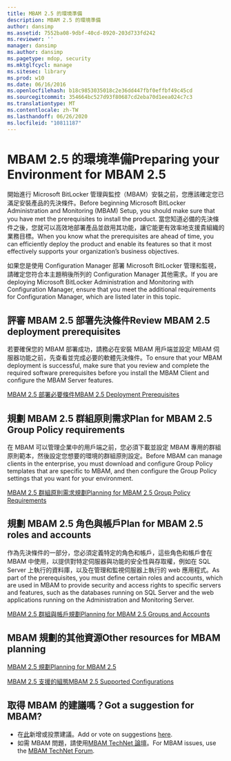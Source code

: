```yaml
---
title: MBAM 2.5 的環境準備
description: MBAM 2.5 的環境準備
author: dansimp
ms.assetid: 7552ba08-9dbf-40cd-8920-203d733fd242
ms.reviewer: ''
manager: dansimp
ms.author: dansimp
ms.pagetype: mdop, security
ms.mktglfcycl: manage
ms.sitesec: library
ms.prod: w10
ms.date: 06/16/2016
ms.openlocfilehash: b18c9853035018c2e36dd447fbf0effbf49c45cd
ms.sourcegitcommit: 354664bc527d93f80687cd2eba70d1eea024c7c3
ms.translationtype: MT
ms.contentlocale: zh-TW
ms.lasthandoff: 06/26/2020
ms.locfileid: "10811187"
---
```

# <span data-ttu-id="2ee3a-103">MBAM 2.5 的環境準備</span><span class="sxs-lookup"><span data-stu-id="2ee3a-103">Preparing your Environment for MBAM 2.5</span></span>


<span data-ttu-id="2ee3a-104">開始進行 Microsoft BitLocker 管理與監控（MBAM）安裝之前，您應該確定您已滿足安裝產品的先決條件。</span><span class="sxs-lookup"><span data-stu-id="2ee3a-104">Before beginning Microsoft BitLocker Administration and Monitoring (MBAM) Setup, you should make sure that you have met the prerequisites to install the product.</span></span> <span data-ttu-id="2ee3a-105">當您知道必備的先決條件之後，您就可以高效地部署產品並啟用其功能，讓它能更有效率地支援貴組織的業務目標。</span><span class="sxs-lookup"><span data-stu-id="2ee3a-105">When you know what the prerequisites are ahead of time, you can efficiently deploy the product and enable its features so that it most effectively supports your organization’s business objectives.</span></span>

<span data-ttu-id="2ee3a-106">如果您是使用 Configuration Manager 部署 Microsoft BitLocker 管理和監視，請確定您符合本主題稍後所列的 Configuration Manager 其他需求。</span><span class="sxs-lookup"><span data-stu-id="2ee3a-106">If you are deploying Microsoft BitLocker Administration and Monitoring with Configuration Manager, ensure that you meet the additional requirements for Configuration Manager, which are listed later in this topic.</span></span>

## <span data-ttu-id="2ee3a-107">評審 MBAM 2.5 部署先決條件</span><span class="sxs-lookup"><span data-stu-id="2ee3a-107">Review MBAM 2.5 deployment prerequisites</span></span>


<span data-ttu-id="2ee3a-108">若要確保您的 MBAM 部署成功，請務必在安裝 MBAM 用戶端並設定 MBAM 伺服器功能之前，先查看並完成必要的軟體先決條件。</span><span class="sxs-lookup"><span data-stu-id="2ee3a-108">To ensure that your MBAM deployment is successful, make sure that you review and complete the required software prerequisites before you install the MBAM Client and configure the MBAM Server features.</span></span>

[<span data-ttu-id="2ee3a-109">MBAM 2.5 部署必要條件</span><span class="sxs-lookup"><span data-stu-id="2ee3a-109">MBAM 2.5 Deployment Prerequisites</span></span>](mbam-25-deployment-prerequisites.md)

## <span data-ttu-id="2ee3a-110">規劃 MBAM 2.5 群組原則需求</span><span class="sxs-lookup"><span data-stu-id="2ee3a-110">Plan for MBAM 2.5 Group Policy requirements</span></span>


<span data-ttu-id="2ee3a-111">在 MBAM 可以管理企業中的用戶端之前，您必須下載並設定 MBAM 專用的群組原則範本，然後設定您想要的環境的群組原則設定。</span><span class="sxs-lookup"><span data-stu-id="2ee3a-111">Before MBAM can manage clients in the enterprise, you must download and configure Group Policy templates that are specific to MBAM, and then configure the Group Policy settings that you want for your environment.</span></span>

[<span data-ttu-id="2ee3a-112">MBAM 2.5 群組原則需求規劃</span><span class="sxs-lookup"><span data-stu-id="2ee3a-112">Planning for MBAM 2.5 Group Policy Requirements</span></span>](planning-for-mbam-25-group-policy-requirements.md)

## <span data-ttu-id="2ee3a-113">規劃 MBAM 2.5 角色與帳戶</span><span class="sxs-lookup"><span data-stu-id="2ee3a-113">Plan for MBAM 2.5 roles and accounts</span></span>


<span data-ttu-id="2ee3a-114">作為先決條件的一部分，您必須定義特定的角色和帳戶，這些角色和帳戶會在 MBAM 中使用，以提供對特定伺服器與功能的安全性與存取權，例如在 SQL Server 上執行的資料庫，以及在管理和監視伺服器上執行的 web 應用程式。</span><span class="sxs-lookup"><span data-stu-id="2ee3a-114">As part of the prerequisites, you must define certain roles and accounts, which are used in MBAM to provide security and access rights to specific servers and features, such as the databases running on SQL Server and the web applications running on the Administration and Monitoring Server.</span></span>

[<span data-ttu-id="2ee3a-115">MBAM 2.5 群組與帳戶規劃</span><span class="sxs-lookup"><span data-stu-id="2ee3a-115">Planning for MBAM 2.5 Groups and Accounts</span></span>](planning-for-mbam-25-groups-and-accounts.md)

## <span data-ttu-id="2ee3a-116">MBAM 規劃的其他資源</span><span class="sxs-lookup"><span data-stu-id="2ee3a-116">Other resources for MBAM planning</span></span>


[<span data-ttu-id="2ee3a-117">MBAM 2.5 規劃</span><span class="sxs-lookup"><span data-stu-id="2ee3a-117">Planning for MBAM 2.5</span></span>](planning-for-mbam-25.md)

[<span data-ttu-id="2ee3a-118">MBAM 2.5 支援的組態</span><span class="sxs-lookup"><span data-stu-id="2ee3a-118">MBAM 2.5 Supported Configurations</span></span>](mbam-25-supported-configurations.md)

## <span data-ttu-id="2ee3a-119">取得 MBAM 的建議嗎？</span><span class="sxs-lookup"><span data-stu-id="2ee3a-119">Got a suggestion for MBAM?</span></span>
- <span data-ttu-id="2ee3a-120">在[此](http://mbam.uservoice.com/forums/268571-microsoft-bitlocker-administration-and-monitoring)新增或投票建議。</span><span class="sxs-lookup"><span data-stu-id="2ee3a-120">Add or vote on suggestions [here](http://mbam.uservoice.com/forums/268571-microsoft-bitlocker-administration-and-monitoring).</span></span> 
- <span data-ttu-id="2ee3a-121">如需 MBAM 問題，請使用[MBAM TechNet 論壇](https://social.technet.microsoft.com/Forums/home?forum=mdopmbam)。</span><span class="sxs-lookup"><span data-stu-id="2ee3a-121">For MBAM issues, use the [MBAM TechNet Forum](https://social.technet.microsoft.com/Forums/home?forum=mdopmbam).</span></span>

 

 





